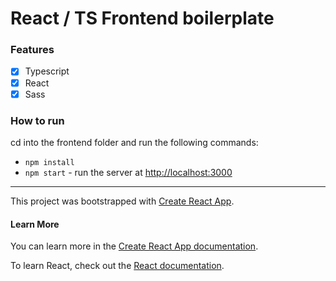 # React / TS Frontend boilerplate


### Features
- [x] Typescript
- [x] React
- [x] Sass

### How to run

cd into the frontend folder and run the following commands:

- `npm install`
- `npm start` - run the server at [http://localhost:3000](http://localhost:3000) 

---


This project was bootstrapped with [Create React App](https://github.com/facebook/create-react-app).

#### Learn More

You can learn more in the [Create React App documentation](https://facebook.github.io/create-react-app/docs/getting-started).

To learn React, check out the [React documentation](https://reactjs.org/).
